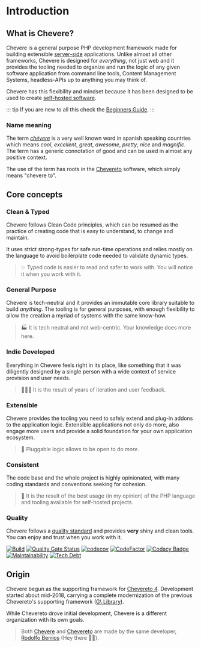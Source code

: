 # Introduction

## What is Chevere?

Chevere is a general purpose PHP development framework made for building extensible [server-side](https://en.wikipedia.org/wiki/Server-side) applications. Unlike almost all other frameworks, Chevere is designed for *everything*, not just web and it provides the tooling needed to organize and run the logic of any given software application from command line tools, Content Management Systems, headless-APIs up to anything you may think of.

Chevere has this flexibility and mindset because it has been designed to be used to create [self-hosted software](https://github.com/awesome-selfhosted/awesome-selfhosted).

::: tip
If you are new to all this check the [Beginners Guide](beginners-guide.md).
:::

### Name meaning

The term *[chévere](https://en.wiktionary.org/wiki/ch%C3%A9vere)* is a very well known word in spanish speaking countries which means *cool*, *excellent*, *great*, *awesome*, *pretty*, *nice* and *magnific*. The term has a generic connotation of good and can be used in almost any positive context.

The use of the term has roots in the [Chevereto](#origin) software, which simply means "chevere to".

## Core concepts

### Clean & Typed

Chevere follows Clean Code principles, which can be resumed as the practice of creating code that is easy to understand, to change and maintain.

It uses strict strong-types for safe run-time operations and relies mostly on the language to avoid boilerplate code needed to validate dynamic types.

> ✨ Typed code is easier to read and safer to work with. You will notice it when you work with it.

### General Purpose

Chevere is tech-neutral and it provides an immutable core library suitable to build _anything_. The tooling is for general purposes, with enough flexibility to allow the creation a myriad of systems with the same know-how.

> 🏭  It is tech neutral and not web-centric. Your knowledge does more here.

### Indie Developed

Everything in Chevere feels right in its place, like something that it was diligently designed by a single person with a wide context of service provision and user needs.

> 👨🏾‍💻 It is the result of years of iteration and user feedback.

### Extensible

Chevere provides the tooling you need to safely extend and plug-in addons to the application logic. Extensible applications not only do more, also engage more users and provide a solid foundation for your own application ecosystem.

> 🔌 Pluggable logic allows to be open to do *more*.

### Consistent

The code base and the whole project is highly opinionated, with many coding standards and conventions seeking for cohesion.

> 💎 It is the result of the best usage (in my opinion) of the PHP language and tooling available for self-hosted projects.

### Quality

Chevere follows a [quality standard](../architecture/standard/quality.md) and provides **very** shiny and clean tools. You can enjoy and trust when you work with it.

[![Build](https://img.shields.io/github/workflow/status/chevere/chevere/CI/master?style=flat-square)](https://github.com/chevere/chevere/actions) [![Quality Gate Status](https://img.shields.io/sonar/alert_status/chevere_chevere?server=https%3A%2F%2Fsonarcloud.io&style=flat-square
)](https://sonarcloud.io/dashboard?id=chevere_chevere) [![codecov](https://img.shields.io/codecov/c/github/chevere/chevere?style=flat-square)](https://codecov.io/gh/chevere/chevere) [![CodeFactor](https://img.shields.io/codefactor/grade/github/chevere/chevere?label=code%20grade&style=flat-square)](https://www.codefactor.io/repository/github/chevere/chevere) [![Codacy Badge](https://img.shields.io/codacy/grade/b956754f8ff04aaa9ca24a6e4cc21661?style=flat-square)](https://www.codacy.com/gh/chevere/chevere?utm_source=github.com&utm_medium=referral&utm_content=chevere/chevere&utm_campaign=Badge_Grade) [![Maintainability](https://img.shields.io/codeclimate/maintainability/chevere/chevere?style=flat-square)](https://codeclimate.com/github/chevere/chevere) [![Tech Debt](https://img.shields.io/codeclimate/tech-debt/chevere/chevere?style=flat-square)](https://codeclimate.com/github/chevere/chevere)

## Origin

Chevere begun as the supporting framework for [Chevereto 4](https://github.com/chevereto/chevereto). Development started about mid-2018, carrying a complete modernization of the previous Chevereto's supporting framework ([G\ Library](https://g.chevereto.com/)).

While Chevereto drove initial development, Chevere is a different organization with its own goals.

> Both [Chevere](https://chevere.org) and [Chevereto](https://chevereto.com) are made by the same developer, [Rodolfo Berrios](https://rodolfoberrios.com) (Hey there 👋🏾).
